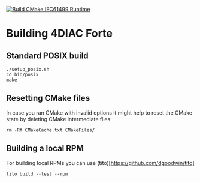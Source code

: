 [![Build CMake IEC61499 Runtime](https://github.com/rossonet/Iec61499-runtime/actions/workflows/cmake_posix.yml/badge.svg)](https://github.com/rossonet/Iec61499-runtime/actions/workflows/cmake_posix.yml)

# Building 4DIAC Forte

## Standard POSIX build

    ./setup_posix.sh
    cd bin/posix
    make

## Resetting CMake files

In case you ran CMake with invalid options it might help
to reset the CMake state by deleting CMake intermediate
files:

    rm -Rf CMakeCache.txt CMakeFiles/

## Building a local RPM

For building local RPMs you can use (tito)[https://github.com/dgoodwin/tito]

    tito build --test --rpm


